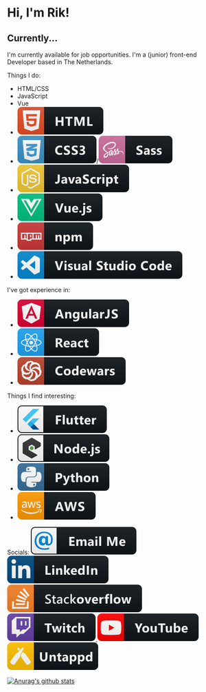 # Hi, I'm Rik!

## Currently...

I'm currently available for job opportunities. I'm a (junior) front-end Developer based in The Netherlands.

Things I do:
* HTML/CSS
* JavaScript
* Vue
* <img src="/svg/dev/languages/html.svg" alt="HTML5" />
* <img src="/svg/dev/languages/css3.svg" alt="CSS3" />/<img src="/svg/dev/languages/sass.svg" alt="SASS" />
* <img src="/svg/dev/languages/js.svg" alt="JS" />
* <img src="/svg/dev/frameworks/vue.svg" alt="Vue" />
* <img src="/svg/dev/services/npm.svg" alt="NPM" />
* <img src="/svg/dev/tools/visualstudio_code.svg" alt="VS Code" />

I've got experience in:
* <img src="/svg/dev/frameworks/angular.svg" alt="Angular" />
* <img src="/svg/dev/frameworks/react.svg" alt="React" />
* <img src="/svg/dev/services/codewars.svg" alt="Codewars" />

Things I find interesting:
* <img src="/svg/dev/frameworks/flutter.svg" alt="Flutter" />
* <img src="/svg/dev/frameworks/nodejs_larger.svg" alt="Node.js" />
* <img src="/svg/dev/languages/python.svg" alt="Python" />
* <img src="/svg/dev/services/aws.svg" alt="AWS" />

<!-- <a href="https://www.linkedin.com/in/rik-lamers-9332a8a9/"><img src="https://img.shields.io/badge/LinkedIn--_.svg?style=social&logo=linkedin" alt="LinkedIn"></a> -->

<!-- Follow my blogposts on dev.to:
<a href="#">
    <img src="/svg/blogs/devto.svg" alt="ddev.to" />
</a> -->

Socials:
<a href="#">
    <img src="/svg/social/email_me.svg" alt="e-mail" />
</a>
<a href="#">
    <img src="/svg/social/linkedin.svg" alt="LinkedIn" />
</a>
<a href="#">
    <img src="/svg/social/stackoverflow.svg" alt="StackOverflow" />
</a>
<a href="#">
    <img src="/svg/streaming/twitch.svg" alt="Twitch" />
</a>
<a href="#">
    <img src="/svg/streaming/youtube.svg" alt="YouTube" />
</a>
<a href="#">
    <img src="/svg/social/untappd.svg" alt="untappd" />
</a>

[![Anurag's github stats](https://github-readme-stats.vercel.app/api?username=RikLamers)](https://github.com/anuraghazra/github-readme-stats)

<!--
**RikLamers/RikLamers** is a ✨ _special_ ✨ repository because its `README.md` (this file) appears on your GitHub profile.

Here are some ideas to get you started:

- 🔭 I’m currently working on ...
- 🌱 I’m currently learning ...
- 👯 I’m looking to collaborate on ...
- 🤔 I’m looking for help with ...
- 💬 Ask me about ...
- 📫 How to reach me: ...
- 😄 Pronouns: ...
- ⚡ Fun fact: ...
-->

